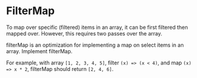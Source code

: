 # FilterMap

To map over specific (filtered) items in an array, it can be first filtered then mapped over. However, this requires two passes over the array.

filterMap is an optimization for implementing a map on select items in an array. Implement filterMap.

For example, with array `[1, 2, 3, 4, 5]`, filter `(x) => (x < 4)`, and map `(x) => x * 2`, filterMap should return `[2, 4, 6]`.
